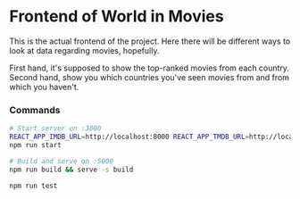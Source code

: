 # Frontend of World in Movies

This is the actual frontend of the project.
Here there will be different ways to look at data regarding movies, hopefully.

First hand, it's supposed to show the top-ranked movies from each country.
Second hand, show you which countries you've seen movies from and from which you haven't.


### Commands

```bash
# Start server on :3000
REACT_APP_IMDB_URL=http://localhost:8000 REACT_APP_TMDB_URL=http://localhost:8020 REACT_APP_NEO_URL=http://localhost:8082 npm start
npm run start

# Build and serve on :5000
npm run build && serve -s build

npm run test
```